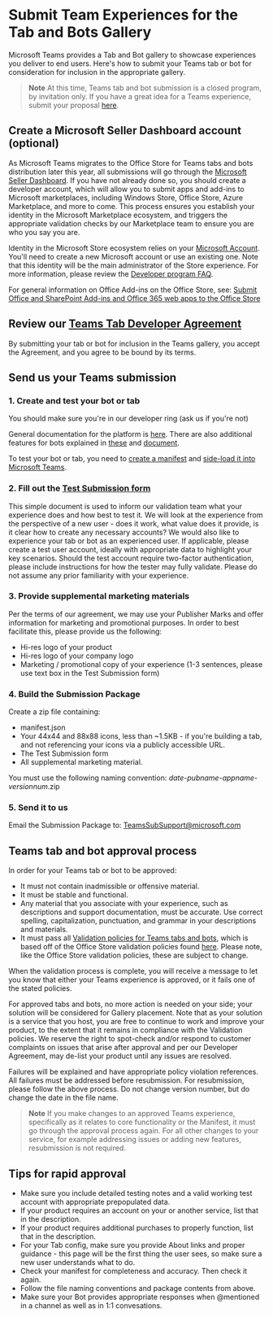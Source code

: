 # Submit Team Experiences for the Tab and Bots Gallery

Microsoft Teams provides a Tab and Bot gallery to showcase experiences you deliver to end users. Here's how to submit your Teams tab or bot for consideration for inclusion in the appropriate gallery.

>**Note** At this time, Teams tab and bot submission is a closed program, by invitation only.  If you have a great idea for a Teams experience, submit your proposal [here](https://aka.ms/microsoftteamsdeveloperpreviewinterestform).

## Create a Microsoft Seller Dashboard account (optional)

As Microsoft Teams migrates to the Office Store for Teams tabs and bots distribution later this year, all submissions will go through the [Microsoft Seller Dashboard](http://go.microsoft.com/fwlink/?LinkId=248605).  If you have not already done so, you should create a developer account, which will allow you to submit apps and add-ins to Microsoft marketplaces, including Windows Store, Office Store, Azure Marketplace, and more to come.  This process ensures you establish your identity in the Microsoft Marketplace ecosystem, and triggers the appropriate validation checks by our Marketplace team to ensure you are who you say you are.

Identity in the Microsoft Store ecosystem relies on your [Microsoft Account](https://account.microsoft.com/account).  You'll need to create a new Microsoft account or use an existing one.  Note that this identity will be the main administrator of the Store experience.  For more information, please review the [Developer program FAQ](https://developer.microsoft.com/en-us/store/register/faq).

For general information on Office Add-ins on the Office Store, see: [Submit Office and SharePoint Add-ins and Office 365 web apps to the Office Store](https://msdn.microsoft.com/en-us/library/office/jj220037.aspx)

## Review our [Teams Tab Developer Agreement](https://github.com/OfficeDev/Microsoft-teams-docs/blob/master/teams/developeragreement.pdf)

By submitting your tab or bot for inclusion in the Teams gallery, you accept the Agreement, and you agree to be bound by its terms.

## Send us your Teams submission 

### 1. Create and test your bot or tab

You should make sure you're in our developer ring (ask us if you're not)

General documentation for the platform is [here](index.md).  There are also additional features for bots explained in [these](https://github.com/OfficeDev/Microsoft-teams-docs/blob/master/teams/earlypreview/Invoke.pdf) and [document](https://github.com/OfficeDev/Microsoft-teams-docs/blob/master/teams/earlypreview/BotsInChannels.pdf).

To test your bot or tab, you need to [create a manifest](earlypreview/manifest.md) and [side-load it into Microsoft Teams](earlypreview/sideload.md).

### 2. Fill out the [Test Submission form](https://github.com/OfficeDev/Microsoft-teams-docs/blob/master/teams/TeamsAppSubmission.docx)

This simple document is used to inform our validation team what your experience does and how best to test it.  We will look at the experience from the perspective of a new user - does it work, what value does it provide, is it clear how to create any necessary accounts? We would also like to experience your tab or bot as an experienced user. If applicable, please create a test user account, ideally with appropriate data to highlight your key scenarios.  Should the test account require two-factor authentication, please include instructions for how the tester may fully validate.  Please do not assume any prior familiarity with your experience.  

### 3. Provide supplemental marketing materials

Per the terms of our agreement, we may use your Publisher Marks and offer information for marketing and promotional purposes.  In order to best facilitate this, please provide us the following:
* Hi-res logo of your product
* Hi-res logo of your company logo
* Marketing / promotional copy of your experience (1-3 sentences, please use text box in the Test Submission form)

### 4. Build the Submission Package

Create a zip file containing: 
* manifest.json
* Your 44x44 and 88x88 icons, less than ~1.5KB - if you're building a tab, and not referencing your icons via a publicly accessible URL.
* The Test Submission form
* All supplemental marketing material.  

You must use the following naming convention: _date_-_pubname_-_appname_-_versionnum_.zip  

### 5. Send it to us

Email the Submission Package to: TeamsSubSupport@microsoft.com


## Teams tab and bot approval process

In order for your Teams tab or bot to be approved:
* It must not contain inadmissible or offensive material.
* It must be stable and functional.
* Any material that you associate with your experience, such as descriptions and support documentation, must be accurate. Use correct spelling, capitalization, punctuation, and grammar in your descriptions and materials.
* It must pass all [Validation policies for Teams tabs and bots](https://github.com/OfficeDev/Microsoft-teams-docs/blob/master/teams/TeamsAppValidation.pdf), which is based off of the Office Store validation policies found [here](https://msdn.microsoft.com/en-us/library/office/jj220035.aspx).  Please note, like the Office Store validation policies, these are subject to change.

When the validation process is complete, you will receive a message to let you know that either your Teams experience is approved, or it fails one of the stated policies.  

For approved tabs and bots, no more action is needed on your side; your solution will be considered for Gallery placement.  Note that as your solution is a service that you host, you are free to continue to work and improve your product, to the extent that it remains in compliance with the Validation policies.  We reserve the right to spot-check and/or respond to customer complaints on issues that arise after approval and per our Developer Agreement, may de-list your product until any issues are resolved.

Failures will be explained and have appropriate policy violation references. All failures must be addressed before resubmission.  For resubmission, please follow the above process.  Do not change version number, but do change the date in the file name.

>**Note** If you make changes to an approved Teams experience, specifically as it relates to core functionality or the Manifest, it must go through the approval process again.  For all other changes to your service, for example addressing issues or adding new features, resubmission is not required.

## Tips for rapid approval

* Make sure you include detailed testing notes and a valid working test account with appropriate prepopulated data.
* If your product requires an account on your or another service, list that in the description.
* If your product requires additional purchases to properly function, list that in the description.
* For your Tab config, make sure you provide About links and proper guidance - this page will be the first thing the user sees, so make sure a new user understands what to do.
* Check your manifest for completeness and accuracy.  Then check it again.
* Follow the file naming conventions and package contents from above.
* Make sure your Bot provides appropriate responses when @mentioned in a channel as well as in 1:1 convesations.